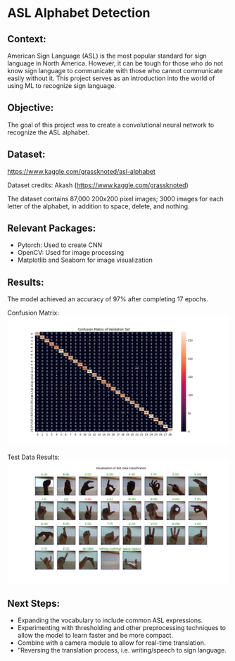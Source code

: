 # ASL Alphabet Detection

## Context:
American Sign Language (ASL) is the most popular standard for sign language in North America. However, it can be tough for those who do not know sign language to communicate with those who cannot communicate easily without it. This project serves as an introduction into the world of using ML to recognize sign language.

## Objective:
The goal of this project was to create a convolutional neural network to recognize the  ASL alphabet.

## Dataset:
https://www.kaggle.com/grassknoted/asl-alphabet

Dataset credits: Akash (https://www.kaggle.com/grassknoted)

The dataset contains 87,000 200x200 pixel images; 3000 images for each letter of the alphabet, in addition to space, delete, and nothing. 

## Relevant Packages:
* Pytorch: Used to create CNN
* OpenCV: Used for image processing
* Matplotlib and Seaborn for image visualization

## Results:
The model achieved an accuracy of 97% after completing 17 epochs.

Confusion Matrix:
![alt text](https://github.com/AnannayS/ASL_Alphabet_Detection/blob/main/cf_matrix.png?raw=true)

Test Data Results:
![alt text](https://github.com/AnannayS/ASL_Alphabet_Detection/blob/main/test_results.png?raw=true)

## Next Steps:
* Expanding the vocabulary to include common ASL expressions.
* Experimenting with thresholding and other preprocessing techniques to allow the model to learn faster and be more compact.
* Combine with a camera module to allow for real-time translation.
* ”Reversing the translation process, i.e. writing/speech to sign language.
